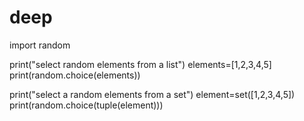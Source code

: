 # deep

import random

print("select random elements from a list")
elements=[1,2,3,4,5]
print(random.choice(elements))

print("select a random elements from a set")
element=set([1,2,3,4,5])
print(random.choice(tuple(element)))
